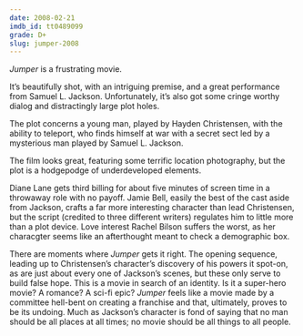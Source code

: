 ```yaml
---
date: 2008-02-21
imdb_id: tt0489099
grade: D+
slug: jumper-2008
---
```


_Jumper_ is a frustrating movie.

It’s beautifully shot, with an intriguing premise, and a great performance from Samuel L. Jackson. Unfortunately, it’s also got some cringe worthy dialog and distractingly large plot holes.

The plot concerns a young man, played by Hayden Christensen, with the ability to teleport, who finds himself at war with a secret sect led by a mysterious man played by Samuel L. Jackson.

The film looks great, featuring some terrific location photography, but the plot is a hodgepodge of underdeveloped elements.

Diane Lane gets third billing for about five minutes of screen time in a throwaway role with no payoff. Jamie Bell, easily the best of the cast aside from Jackson, crafts a far more interesting character than lead Christensen, but the script (credited to three different writers) regulates him to little more than a plot device. Love interest Rachel Bilson suffers the worst, as her characgter seems like an afterthought meant to check a demographic box.

There are moments where _Jumper_ gets it right. The opening sequence, leading up to Christensen’s character’s discovery of his powers it spot-on, as are just about every one of Jackson’s scenes, but these only serve to build false hope. This is a movie in search of an identity. Is it a super-hero movie? A romance? A sci-fi epic? _Jumper_ feels like a movie made by a committee hell-bent on creating a franchise and that, ultimately, proves to be its undoing. Much as Jackson’s character is fond of saying that no man should be all places at all times; no movie should be all things to all people.

